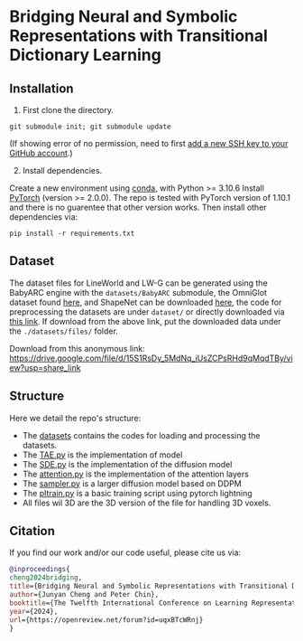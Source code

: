 # Bridging Neural and Symbolic Representations with Transitional Dictionary Learning

 

## Installation

1. First clone the directory. 

```code
git submodule init; git submodule update
```
(If showing error of no permission, need to first [add a new SSH key to your GitHub account](https://docs.github.com/en/authentication/connecting-to-github-with-ssh/adding-a-new-ssh-key-to-your-github-account).)

2. Install dependencies.

Create a new environment using [conda](https://docs.conda.io/en/latest/miniconda.html), with Python >= 3.10.6 Install [PyTorch](https://pytorch.org/) (version >= 2.0.0). The repo is tested with PyTorch version of 1.10.1 and there is no guarentee that other version works. Then install other dependencies via:
```code
pip install -r requirements.txt
```

## Dataset
The dataset files for LineWorld and LW-G can be generated using the BabyARC engine with the `datasets/BabyARC` submodule, the OmniGlot dataset found [here](https://github.com/brendenlake/omniglot), and ShapeNet can be downloaded [here](https://shapenet.org/download/shapenetcore), the code for preprocessing the datasets are under `dataset/` or directly downloaded via [this link](https://drive.google.com/file/d/15S1RsDy_5MdNq_iUsZCPsRHd9qMqdTBy/view?usp=share_link). If download from the above link, put the downloaded data under the `./datasets/files/` folder.


Download from this anonymous link: https://drive.google.com/file/d/15S1RsDy_5MdNq_iUsZCPsRHd9qMqdTBy/view?usp=share_link 


## Structure
Here we detail the repo's structure:
* The [datasets](https://github.com/chengjunyan1/TDL/tree/main/datasets) contains the codes for loading and processing the datasets.
* The [TAE.py](https://github.com/chengjunyan1/TDL/blob/main/TAE.py) is the implementation of model
* The [SDE.py](https://github.com/chengjunyan1/TDL/blob/main/SDE.py) is the implementation of the diffusion model
* The [attention.py](https://github.com/chengjunyan1/TDL/blob/main/attention.py) is the implementation of the attention layers
* The [sampler.py](https://github.com/chengjunyan1/TDL/blob/main/sampler.py) is a larger diffusion model based on DDPM
* The [pltrain.py](https://github.com/chengjunyan1/TDL/blob/main/pltrain.py) is a basic training script using pytorch lightning
* All files wil 3D are the 3D version of the file for handling 3D voxels.



## Citation
If you find our work and/or our code useful, please cite us via:

```bibtex
@inproceedings{
cheng2024bridging,
title={Bridging Neural and Symbolic Representations with Transitional Dictionary Learning},
author={Junyan Cheng and Peter Chin},
booktitle={The Twelfth International Conference on Learning Representations},
year={2024},
url={https://openreview.net/forum?id=uqxBTcWRnj}
}
```
